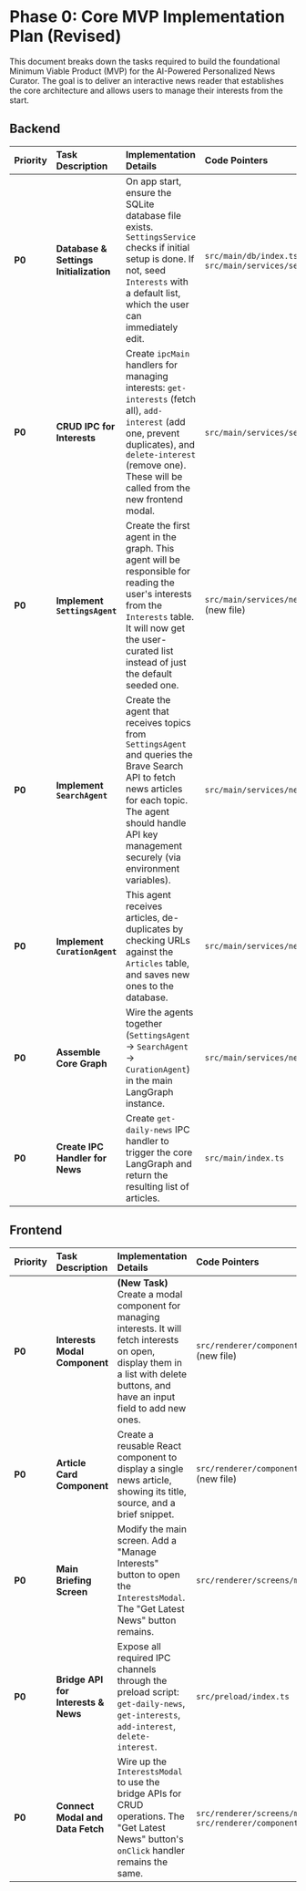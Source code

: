 # Phase 0: Core MVP Implementation Plan (Revised)

This document breaks down the tasks required to build the foundational Minimum Viable Product (MVP) for the AI-Powered Personalized News Curator. The goal is to deliver an interactive news reader that establishes the core architecture and allows users to manage their interests from the start.

## Backend

| Priority | Task Description | Implementation Details | Code Pointers | Dependencies | Status |
| :--- | :--- | :--- | :--- | :--- | :--- |
| **P0** | **Database & Settings Initialization** | On app start, ensure the SQLite database file exists. `SettingsService` checks if initial setup is done. If not, seed `Interests` with a default list, which the user can immediately edit. | `src/main/db/index.ts`, `src/main/services/settings.ts` | - | ☐ |
| **P0** | **CRUD IPC for Interests** | Create `ipcMain` handlers for managing interests: `get-interests` (fetch all), `add-interest` (add one, prevent duplicates), and `delete-interest` (remove one). These will be called from the new frontend modal. | `src/main/services/settings.ts`, `src/main/index.ts` | Database Setup | ☐ |
| **P0** | **Implement `SettingsAgent`** | Create the first agent in the graph. This agent will be responsible for reading the user's interests from the `Interests` table. It will now get the user-curated list instead of just the default seeded one. | `src/main/services/news_curator/agents/settings.ts` (new file) | CRUD IPC for Interests | ☐ |
| **P0** | **Implement `SearchAgent`** | Create the agent that receives topics from `SettingsAgent` and queries the Brave Search API to fetch news articles for each topic. The agent should handle API key management securely (via environment variables). | `src/main/services/news_curator/agents/search.ts` | `SettingsAgent` | ☐ |
| **P0** | **Implement `CurationAgent`**| This agent receives articles, de-duplicates by checking URLs against the `Articles` table, and saves new ones to the database. | `src/main/services/news_curator/agents/curation.ts` | `SearchAgent` | ☐ |
| **P0** | **Assemble Core Graph** | Wire the agents together (`SettingsAgent` -> `SearchAgent` -> `CurationAgent`) in the main LangGraph instance. | `src/main/services/news_curator/graph.ts` | All P0 Agents | ☐ |
| **P0** | **Create IPC Handler for News** | Create `get-daily-news` IPC handler to trigger the core LangGraph and return the resulting list of articles. | `src/main/index.ts` | Core Graph | ☐ |

## Frontend

| Priority | Task Description | Implementation Details | Code Pointers | Dependencies | Status |
| :--- | :--- | :--- | :--- | :--- | :--- |
| **P0** | **Interests Modal Component** | **(New Task)** Create a modal component for managing interests. It will fetch interests on open, display them in a list with delete buttons, and have an input field to add new ones. | `src/renderer/components/InterestsModal.tsx` (new file) | - | ☐ |
| **P0** | **Article Card Component** | Create a reusable React component to display a single news article, showing its title, source, and a brief snippet. | `src/renderer/components/ui/ArticleCard.tsx` (new file) | - | ☐ |
| **P0** | **Main Briefing Screen** | Modify the main screen. Add a "Manage Interests" button to open the `InterestsModal`. The "Get Latest News" button remains. | `src/renderer/screens/main.tsx` | `InterestsModal` | ☐ |
| **P0** | **Bridge API for Interests & News** | Expose all required IPC channels through the preload script: `get-daily-news`, `get-interests`, `add-interest`, `delete-interest`. | `src/preload/index.ts` | Backend IPC Handlers | ☐ |
| **P0** | **Connect Modal and Data Fetch**| Wire up the `InterestsModal` to use the bridge APIs for CRUD operations. The "Get Latest News" button's `onClick` handler remains the same. | `src/renderer/screens/main.tsx`, `src/renderer/components/InterestsModal.tsx` | Bridge API | ☐ | 